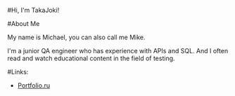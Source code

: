 #Hi, I'm TakaJoki!

#About Me

My name is Michael, you can also call me Mike.

I'm a junior QA engineer who has experience with APIs and SQL. And I often read and watch educational content in the field of testing.

#Links:
* [Portfolio.ru](https://wheat-cruiser-95c.notion.site/77160b1d4a494668b28ef9dc12bf9d93?pvs=4)
